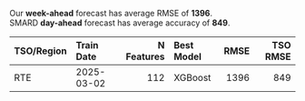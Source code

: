 
Our __week-ahead__ forecast has average RMSE of __1396__.  
SMARD __day-ahead__ forecast has average accuracy of __849__. 
    
| TSO/Region   | Train Date   |   N Features | Best Model   |   RMSE |   TSO RMSE |
|:-------------|:-------------|-------------:|:-------------|-------:|-----------:|
| RTE          | 2025-03-02   |          112 | XGBoost      |   1396 |        849 |